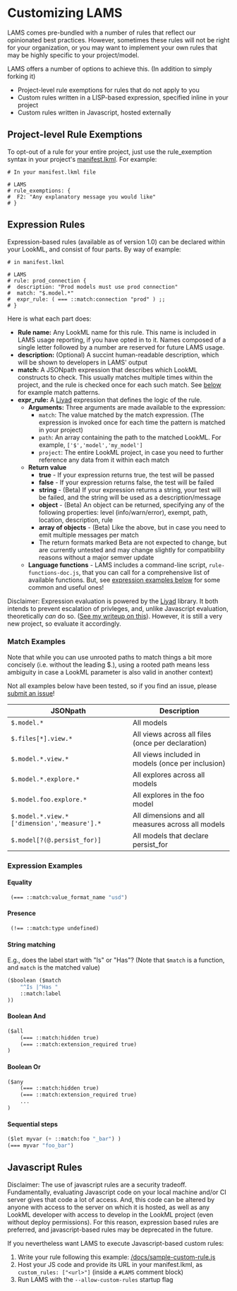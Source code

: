 # Customizing LAMS

LAMS comes pre-bundled with a number of rules that reflect our opinionated best practices. However, sometimes these rules will not be right for your organization, or you may want to implement your own rules that may be highly specific to your project/model.

LAMS offers a number of options to achieve this. (In addition to simply forking it)

- Project-level rule exemptions for rules that do not apply to you
- Custom rules written in a LISP-based expression, specified inline in your project
- Custom rules written in Javascript, hosted externally

## Project-level Rule Exemptions

To opt-out of a rule for your entire project, just use the rule_exemption syntax in your project's [manifest.lkml](https://docs.looker.com/reference/manifest-reference). For example:

```
# In your manifest.lkml file

# LAMS
# rule_exemptions: {
#  F2: "Any explanatory message you would like"
# }

```

## Expression Rules

Expression-based rules (available as of version 1.0) can be declared within your LookML, and consist of four parts. By way of example:

```
# in manifest.lkml

# LAMS
# rule: prod_connection {
#  description: "Prod models must use prod connection"
#  match: "$.model.*"
#  expr_rule: ( === ::match:connection "prod" ) ;;
# }

```

Here is what each part does:

- **Rule name:** Any LookML name for this rule. This name is included in LAMS usage reporting, if you have opted in to it. Names composed of a single letter followed by a number are reserved for future LAMS usage.
- **description:** (Optional) A succint human-readable description, which will be shown to developers in LAMS' output
- **match:** A JSONpath expression that describes which LookML constructs to check. This usually matches multiple times within the project, and the rule is checked once for each such match. See [below](#match-examples) for example match patterns.
- **expr_rule:** A [Liyad](https://github.com/shellyln/liyad) expression that defines the logic of the rule.
  - **Arguments:** Three arguments are made available to the expression:
    - `match`: The value matched by the match expression. (The expression is invoked once for each time the pattern is matched in your project)
    - `path`: An array containing the path to the matched LookML. For example, `['$','model','my_model']`
    - `project`: The entire LookML project, in case you need to further reference any data from it within each match
  - **Return value**
    - **true** - If your expression returns true, the test will be passed
    - **false** - If your expression returns false, the test will be failed
    - **string** - (Beta) If your expression returns a string, your test will be failed, and the string will be used as a description/message
    - **object** - (Beta) An object can be returned, specifying any of the following properties: level (info/warn/error), exempt, path, location, description, rule
    - **array of objects** - (Beta) Like the above, but in case you need to emit multiple messages per match
    - The return formats marked Beta are not expected to change, but are currently untested and may change slightly for compatibility reasons without a major semver update
  - **Language functions** - LAMS includes a command-line script, `rule-functions-doc.js`, that you can call for a comprehensive list of available functions. But, see [expression examples below](#expression-examples) for some common and useful ones!

Disclaimer: Expression evaluation is powered by the [Liyad](https://github.com/shellyln/liyad) library. It both intends to prevent escalation of privleges, and, unlike Javascript evaluation, theoretically *can* do so. ([See my writeup on this](https://fabio-looker.github.io/data/2019-10-15-lams-customization-update/)). However, it is still a very new project, so evaluate it accordingly.

### Match Examples

Note that while you can use unrooted paths to match things a bit more concisely (i.e. without the leading $.), using a rooted path means less ambiguity in case a LookML parameter is also valid in another context)

Not all examples below have been tested, so if you find an issue, please [submit an issue](https://github.com/looker-open-source/look-at-me-sideways/issues/new)!

| JSONpath                                    | Description                                       |
| ------------------------------------------- | ------------------------------------------------- |
| `$.model.*`                                 | All models                                        |
| `$.files[*].view.*`                         | All views across all files (once per declaration) |
| `$.model.*.view.*`                          | All views included in models (once per inclusion) |
| `$.model.*.explore.*`                       | All explores across all models                    |
| `$.model.foo.explore.*`                     | All explores in the foo model                     |
| `$.model.*.view.*['dimension','measure'].*` | All dimensions and all measures across all models |
| `$.model[?(@.persist_for)]`                 | All models that declare persist_for               |

### Expression Examples

#### Equality

```lisp
 (=== ::match:value_format_name "usd")
```

#### Presence

```lisp
 (!== ::match:type undefined)
```

#### String matching

E.g., does the label start with "Is" or "Has"? (Note that `$match` is a function, and `match` is the matched value)

```lisp
($boolean ($match
    "^Is |^Has "
    ::match:label
))
```

#### Boolean And

```lisp
($all
    (=== ::match:hidden true)
    (=== ::match:extension_required true)
)
```

#### Boolean Or

```lisp
($any
    (=== ::match:hidden true)
    (=== ::match:extension_required true)
    ...
)
```

#### Sequential steps

```lisp
($let myvar (+ ::match:foo "_bar") )
(=== myvar "foo_bar")
```

## Javascript Rules

Disclaimer: The use of javascript rules are a security tradeoff. Fundamentally, evaluating Javascript code on your local machine and/or CI server gives that code a lot of access. And, this code can be altered by anyone with access to the server on which it is hosted, as well as any LookML developer with access to develop in the LookML project (even without deploy permissions). For this reason, expression based rules are preferred, and javascript-based rules may be deprecated in the future.

If you nevertheless want LAMS to execute Javascript-based custom rules:

1. Write your rule following this example: [/docs/sample-custom-rule.js](https://github.com/looker-open-source/look-at-me-sideways/blob/master/docs/sample-custom-rule.js)
2. Host your JS code and provide its URL in your manifest.lkml, as `custom_rules: ["<url>"]` (inside a `#LAMS` comment block) 
3. Run LAMS with the `--allow-custom-rules` startup flag